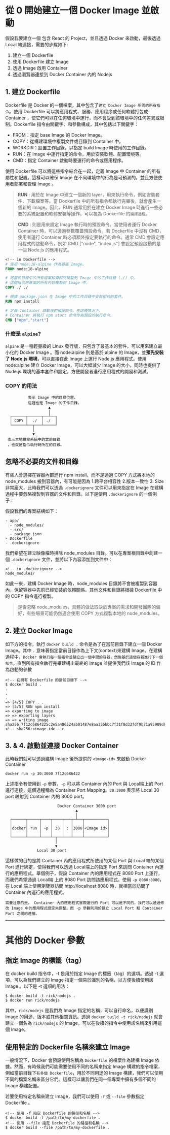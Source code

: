 # 從 0 開始建立一個 Docker Image 並啟動

假設我要建立一個 包含 React 的 Project，並且透過 Docker 來啟動，最後透過 Local 端連接，需要的步驟如下:

1. 建立一個 Dockerfile
2. 使用 Dockerfile 建立 Image
3. 透過 Image 啟用 Container
4. 透過瀏覽器連接到 Docker Container 內的 Nodejs

## **1. 建立 Dockerfile**

Dockerfile 是 Docker 的一個檔案，其中包含了`建立 Docker Image 所需的所有指令`。使用 Dockerfile 可以將應用程式、服務、應用程序或任何軟體打包成 Container ，使它們可以在任何環境中運行，而不會受到該環境中的任何差異或限制。Dockerfile 指令由關鍵字、和參數構成，其中包括以下關鍵字：

* FROM：指定 base Image 的 Docker Image。
* COPY：從構建環境中複製文件或目錄到 Container 中。
* WORKDIR：設置工作目錄，以指定 build Image 時使用的工作目錄。
* RUN：在 Image 中運行指定的命令，用於安裝軟體、配置環境等。
* CMD：指定 Container 啟動時要運行的命令或應用程序。

使用 Dockerfile 可以將這些指令結合在一起，定義 Image 中 Container 的所有屬性和配置。這樣可以確保 Image 在不同環境中的行為是可預測的，並且方便使用者部署和管理 Image 。

> **RUN** : 用於在 Image 中建立一個新的 layer，用來執行命令，例如安裝套件、下載檔案等。當 Dockerfile 中的所有指令都執行完畢後，就會產生一個新的 Image。因此，RUN 通常用於在建立 Docker Image 時進行一些必要的系統配置和軟體安裝等操作，可以視為 Dockerfile 的`編譯過程`。

> **CMD** : 則是用來設定 Image 執行時的預設命令。當使用者運行 Docker Container 時，可以透過參數覆蓋預設命令。若 Dockerfile 中沒有 CMD，使用者運行 Container 時必須額外指定要執行的命令。通常 CMD 會設定應用程式的啟動命令，例如 CMD ["node", "index.js"] 會設定預設啟動的是一個 Node.js 的應用程式。


```dockerfile
<!-- in Dockerfile -->
# 使用 node:18-alpine 作為基底 Image。
FROM node:18-alpine

# 將當前目錄中的所有檔案和資料夾複製到 Image 中的工作目錄 (./) 中。
# 這個指令將專案的所有內容複製到 Image 中。
COPY ./ ./

# 根據 package.json 在 Image 中的工作目錄中安裝相依的套件。
RUN npm install

# 定義 Container 啟動後的預設命令。在這種情況下， 
# Container 將執行 npm start 命令作為預設的執行命令。
CMD ["npm","start"]
```

### **什麼是 `alpine`?**
`alpine` 是一種輕量級的 Linux 發行版，只包含了最基本的套件，可以用來建立最小化的 Docker Image 。而 node:alpine 則是基於 alpine 的 Image，並**預先安裝了 Node.js 環境**，可以直接在此 Image 上運行 Node.js 應用程式。使用 node:alpine 建立 Docker Image，可以大幅減少 Image 的大小，同時也提供了 Node.js 環境的基本套件和設定，方便開發者進行應用程式的開發和測試。

### **COPY 的用法**

```console
          表示 Image 中的目標位置，
          這裡也是 Image 的工作目錄。
                   ▲
                   │
  ┌──────┬──────┬──┴──┐
  │ COPY │  ./  │ ./  │
  └──────┴──┬───┴─────┘                      
            │                      
            ▼                     
 表示本地檔案系統中的當前目錄
 ，也就是指令執行時所在的目錄。
```

## 忽略不必要的文件和目錄

有些人會選擇在容器內部進行 npm install，而不是透過 COPY 方式將本地的 node_modules 搬到容器內，有可能是因為 1.跨平台相容性 2.版本一致性 3. Size 非常龐大，此時我們可以透過 `.dockerignore` 文件可以用來指定在 Image 在建構過程中要忽略複製到容器的文件和目錄。以下是使用 `.dockerignore` 的一個例子：

假設我們的專案結構如下：
```console
- app/
  - node_modules/
  - src/
  - package.json
- Dockerfile
- .dockerignore
```

我們希望在建立映像檔時排除 node_modules 目錄。可以在專案根目錄中創建一個 `.dockerignore` 文件，並將以下內容添加到文件中：

```console
<!-- in .dockerignore -->
node_modules/
```

如此一來，建構 Docker Image 時，node_modules 目錄將不會被複製到容器內，保留容器中先前已經安裝的依賴關係。其他文件和目錄將根據 Dockerfile 中的 COPY 指令進行複製。

>是否忽略 node_modules，具體的做法取決於專案的需求和開發團隊的偏好，有些場景可能仍然適合使用 COPY 方式複製本地的 node_modules。

## **2. 建立 Docker Image**

如下方的指令，執行 `docker build .` 命令是為了在當前目錄下建立一個 Docker Image。其中 `.` 意味著指定當前目錄作為上下文(context)來建構 Image。在建構過程中，`Docker 會執行每一個指令並建立出一個中間的容器，然後基於這個容器進行下一個指令`，直到所有指令執行完畢建構出最終的 Image 並提供我們該 Image 的 ID 作為啟動的參數

```consle
<!-- 在擁有 Dockerfile 的當前目錄下 -->
$ docker build .
.
.
.
=> [4/5] COPY . .  
=> [5/5] RUN npm install 
=> exporting to image
=> => exporting layers
=> => writing image sha256:7f12c6864225c2e5a486524ab01487e8aa35bbbc7f31f8d33fdf9b71a95909d8 
<!-- sha256:<image-id> -->
```

## **3. & 4. 啟動並連接 Docker Container**
此時我們就可以透過建構 Image 後所提供的 `<image-id>` 來啟動 Docker Container

```console
docker run -p 30:3000 7f12c686422
```

上述指令有使用到 `-p` 參數，`-p` 可以將 Container 內的 Port 與 Local端上的 Port 進行連接，這個過程稱為 Container Port Mapping。`30:3000` 表示將 Local 30 port 映射到 Container 內的 3000 port。
```console
                       Docker Container 3000 port
                               ▲ 
                               │ 
  ┌──────┬─────┬────┬────┬───┬─┴──┬──────────┐
  │      │     │    │    │   │    │          │
  │docker│ run │ -p │ 30 │ : │3000│<Image id>│
  │      │     │    │    │   │    │          │
  └──────┴─────┴────┴─┬──┴───┴────┴──────────┘                      
                      │                      
                      ▼                     
              Local 30 port
```

這樣做的目的是將 Container 內的應用程式所使用的某個 Port 與 Local 端的某個 Port 進行綁定，使得我們可以透過 Local端上的指定 Port 來訪問 Container 內運行的應用程式。舉個例子，假設 Container 內的應用程式在 8080 Port 上運行，而我們希望通過 Local端 上的 8080 Port 訪問該應用程式。使用 `-p 8080:8080`，在 Local 端上使用瀏覽器訪問 http://localhost:8080 時，就相當於訪問了 Container 內運行的應用程式。

`需要注意的是， Container 內的應用程式實際運行的 Port 可以是不同的，我們可以通過修改 Image 中的應用程式設定來調整。而 -p 參數則用於建立 Local Port 和 Container Port 之間的連接。`

---
# 其他的 Docker 參數

## 指定 Image 的標籤（tag）

在 docker build 指令中，-t 是用於指定 Image 的標籤（tag）的選項。透過 -t 選項，可以為我們建立的 Image 指定一個易於識別的名稱，以方便後續使用該 Image 。以下是 -t 選項的用法：

```console
$ docker build -t rick/nodejs .
$ docker run rick/nodejs
```

其中，`rick/nodejs` 是我們為 Image 指定的名稱，可以自行命名，以便識別 Image 的用途、版本或其他相關資訊。透過 `docker build -t rick/nodejs` 就會建立一個名為 `rick/nodejs` 的 Image，可以在後續的指令中使用該名稱來引用這個 Image。

## 使用特定的 Dockerfile 名稱來建立 Image

一般情況下，Docker 會預設使用名稱為 `Dockerfile` 的檔案作為建構 Image 依據。然而，有時候我們可能需要使用不同的名稱來指定 Image 構建的指令檔案，例如當前目錄下`有多個 Dockerfile`，用於不同用途的 Image 構建，我們可以使用不同的檔案名稱來區分它們。這樣可以讓我們在同一個專案中擁有多個不同的 Image 構建配置。

若要使用特定名稱來建立 Image，我們可以使用 `-f` 或 `--file` 參數指定 Dockerfile 。
```console
<!-- 使用 -f 指定 Dockerfile 的路徑和名稱 -->
$ docker build -f /path/to/my-dockerfile .   
<!-- 使用 --file 指定 Dockerfile 的路徑和名稱 -->
$ docker build --file /path/to/my-dockerfile .   
```

